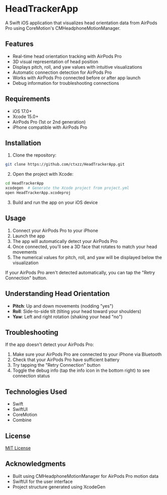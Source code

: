 # HeadTrackerApp

A Swift iOS application that visualizes head orientation data from AirPods Pro using CoreMotion's CMHeadphoneMotionManager.

## Features

- Real-time head orientation tracking with AirPods Pro
- 3D visual representation of head position
- Displays pitch, roll, and yaw values with intuitive visualizations
- Automatic connection detection for AirPods Pro
- Works with AirPods Pro connected before or after app launch
- Debug information for troubleshooting connections

## Requirements

- iOS 17.0+
- Xcode 15.0+
- AirPods Pro (1st or 2nd generation)
- iPhone compatible with AirPods Pro

## Installation

1. Clone the repository:
```bash
git clone https://github.com/ctxzz/HeadTrackerApp.git
```

2. Open the project with Xcode:
```bash
cd HeadTrackerApp
xcodegen  # Generate the Xcode project from project.yml
open HeadTrackerApp.xcodeproj
```

3. Build and run the app on your iOS device

## Usage

1. Connect your AirPods Pro to your iPhone
2. Launch the app
3. The app will automatically detect your AirPods Pro
4. Once connected, you'll see a 3D face that rotates to match your head movements
5. The numerical values for pitch, roll, and yaw will be displayed below the visualization

If your AirPods Pro aren't detected automatically, you can tap the "Retry Connection" button.

## Understanding Head Orientation

- **Pitch**: Up and down movements (nodding "yes")
- **Roll**: Side-to-side tilt (tilting your head toward your shoulders)
- **Yaw**: Left and right rotation (shaking your head "no")

## Troubleshooting

If the app doesn't detect your AirPods Pro:

1. Make sure your AirPods Pro are connected to your iPhone via Bluetooth
2. Check that your AirPods Pro have sufficient battery
3. Try tapping the "Retry Connection" button
4. Toggle the debug info (tap the info icon in the bottom right) to see connection status

## Technologies Used

- Swift
- SwiftUI
- CoreMotion
- Combine

## License

[MIT License](LICENSE)

## Acknowledgments

- Built using CMHeadphoneMotionManager for AirPods Pro motion data
- SwiftUI for the user interface
- Project structure generated using XcodeGen